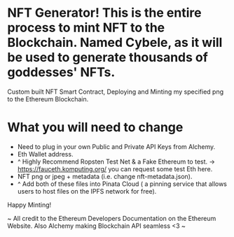 # NFT Generator! This is the entire process to mint NFT to the Blockchain. Named Cybele, as it will be used to generate thousands of goddesses' NFTs.

Custom built NFT Smart Contract, Deploying and Minting my specified png to the Ethereum Blockchain.

# What you will need to change
- Need to plug in your own Public and Private API Keys from Alchemy.
-  Eth Wallet address.
-  ^ Highly Recommend Ropsten Test Net & a Fake Ethereum to test. -> https://fauceth.komputing.org/ you can request some test Eth here.
-  NFT png or jpeg + metadata (i.e. change nft-metadata.json).
-  ^ Add both of these files into Pinata Cloud ( a pinning service that allows users to host files on the IPFS network for free).

Happy Minting!

~ All credit to the Ethereum Developers Documentation on the Ethereum Website. Also Alchemy making Blockchain API seamless <3 ~
